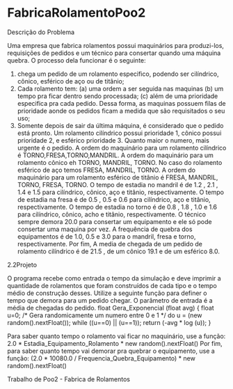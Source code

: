 FabricaRolamentoPoo2
====================

Descrição do Problema

Uma empresa que fabrica rolamentos possui maquinários para produzi-los, requisições
de pedidos e um técnico para consertar quando uma máquina quebra. O processo dela
funcionar é o seguinte:
1. chega um pedido de um rolamento especifico, podendo ser cilíndrico, cônico,
esférico de aço ou de titânio;
2. Cada rolamento tem: (a) uma ordem a ser seguida nas maquinas (b) um tempo
pra ficar dentro sendo processada; (c) além de uma prioridade especifica pra
cada pedido. Dessa forma, as maquinas possuem filas de prioridade aonde os
pedidos ficam a medida que são requisitados o seu uso;
3. Somente depois de sair da última máquina, é considerado que o pedido está
pronto.
Um rolamento cilíndrico possui prioridade 1, cônico possui prioridade 2, e esférico
prioridade 3. Quanto maior o numero, mais urgente é o pedido.
A ordem do maquinário para um rolamento cilíndrico é
TORNO,FRESA,TORNO,MANDRIL.
A ordem do maquinário para um rolamento cônico eh TORNO, MANDRIL, TORNO.
No caso do rolamento esférico de aço temos FRESA, MANDRIL, TORNO. A ordem
do maquinário para um rolamento esférico de titânio é FRESA, MANDRIL, TORNO,
FRESA, TORNO. O tempo de estadia no mandril é de 1.2 , 2.1 , 1.4 e 1.5 para
cilíndrico, cônico, aço e titânio, respectivamente. O tempo de estadia na fresa é de 0.5 ,
0.5 e 0.6 para cilíndrico, aço e titânio, respectivamente. O tempo de estadia no torno é
de 0.8 , 1.8 , 1.0 e 1.6 para cilíndrico, cônico, acho e titânio, respectivamente. O técnico
sempre demora 20.0 para consertar um equipamento e ele só pode consertar uma
maquina por vez. A frequência de quebra dos equipamentos é de 1.0, 0.5 e 3.0 para o
mandril, fresa e torno, respectivamente.
Por fim, A media de chegada de um pedido de rolamento cilíndrico é de 21.5 , de um
cônico 19.1 e de um esférico 8.0.

2.2Projeto

O programa recebe como entrada o tempo da simulação e deve imprimir a quantidade
de rolamentos que foram construídos de cada tipo e o tempo médio de construção
desses.
Utilize a seguinte função para definer o tempo que demora para um pedido chegar. O
parâmetro de entrada é a média de chegadas do pedido.
float Gera_Exponencial (float avg)
{ float u=0; /* Gera randomicamente um numero entre 0 e 1 */
 do u = (new random().nextFloat());
 while ((u==0) || (u==1));
 return (-avg * log (u));
}

Para saber quanto tempo o rolamento vai ficar no maquinário, use a função: 2.0 *
Estadia_Equipamento_Rolamento * new random().nextFloat()
Por fim, para saber quanto tempo vai demorar pra quebrar o equipamento, use a
função: (2.0 * 10080.0 / Frequencia_Quebra_Equipamento) * new random().nextFloat()

Trabalho de Poo2 - Fabrica de Rolamentos
